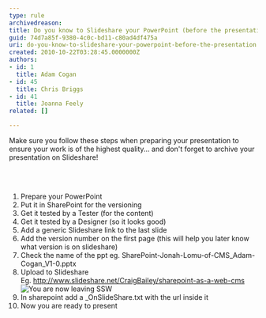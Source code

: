 ```yaml
---
type: rule
archivedreason: 
title: Do you know to Slideshare your PowerPoint (before the presentation)?
guid: 74d7a85f-9380-4c0c-bd11-c80ad4df475a
uri: do-you-know-to-slideshare-your-powerpoint-before-the-presentation
created: 2010-10-22T03:28:45.0000000Z
authors:
- id: 1
  title: Adam Cogan
- id: 45
  title: Chris Briggs
- id: 41
  title: Joanna Feely
related: []

---
```




  <p>Make sure you follow these steps when preparing your presentation to ensure your work is of the highest quality... and don't forget to archive your presentation on Slideshare!</p>

<br><excerpt class='endintro'></excerpt><br>

  <ol>
    <li>Prepare your PowerPoint </li>
    <li>Put it in SharePoint for the versioning </li>
    <li>Get it tested by a Tester (for the content) </li>
    <li>Get it tested by a Designer (so it looks good) </li>
    <li>Add a generic Slideshare link to the last slide </li>
    <li>Add the version number on the first page (this will help you later know what version is on slideshare) </li>
    <li>Check the name of the ppt eg. SharePoint-Jonah-Lomu-of-CMS_Adam-Cogan_V1-0.pptx </li>
    <li>Upload to Slideshare<br>
    Eg. <a shape="rect" href="http&#58;//www.slideshare.net/CraigBailey/sharepoint-as-a-web-cms">http&#58;//www.slideshare.net/CraigBailey/sharepoint-as-a-web-cms</a> <img title="You are now leaving SSW" src="http&#58;//www.ssw.com.au/ssw/images/external.gif" /> </li>
    <li>In sharepoint add a _OnSlideShare.txt with the url inside it </li>
    <li>Now you are ready to present </li>
</ol>



